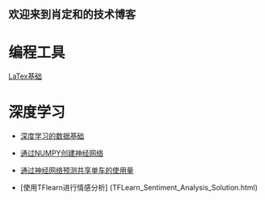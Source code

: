 ## 欢迎来到肖定和的技术博客

# 编程工具
[LaTex基础](https://dinghe.github.io/latexinjupyter.html)

# 深度学习
- [深度学习的数据基础](https://dinghe.github.io/deeplearningoffoundation.html)

- [通过NUMPY创建神经网络](https://dinghe.github.io/makeaneuralnetwork.html)

- [通过神经网络预测共享单车的使用量](https://dinghe.github.io/first_neural_network.html)

- [使用TFlearn进行情感分析] (TFLearn_Sentiment_Analysis_Solution.html)
